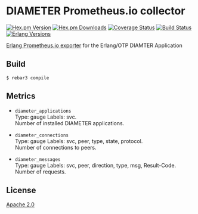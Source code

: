 DIAMETER Prometheus.io collector
================================
[![Hex.pm Version][hexpm version]][hexpm]
[![Hex.pm Downloads][hexpm downloads]][hexpm]
[![Coverage Status][coveralls badge]][coveralls]
[![Build Status][gh badge]][gh]
[![Erlang Versions][erlang version badge]][gh]

[Erlang Prometheus.io exporter](https://github.com/deadtrickster/prometheus.erl) for the
Erlang/OTP DIAMTER Application

Build
-----

    $ rebar3 compile

Metrics
-------

* `diameter_applications`<br />
Type: gauge
Labels: svc.<br />
Number of installed DIAMETER applications.

* `diameter_connections`<br />
Type: gauge
Labels: svc, peer, type, state, protocol.<br />
Number of connections to peers.

* `diameter_messages`<br />
Type: gauge
Labels: svc, peer, direction, type, msg, Result-Code.<br />
Number of requests.

## License

[Apache 2.0](LICENSE)

<!-- Badges -->
[hexpm]: https://hex.pm/packages/prometheus_diameter_collector
[hexpm version]: https://img.shields.io/hexpm/v/prometheus_diameter_collector.svg?style=flat
[hexpm downloads]: https://img.shields.io/hexpm/dt/prometheus_diameter_collector.svg?style=flat
[coveralls]: https://coveralls.io/github/travelping/prometheus_diameter_collector
[coveralls badge]: https://img.shields.io/coveralls/travelping/prometheus_diameter_collector/master.svg?style=flat-square
[gh]: https://github.com/travelping/prometheus_diameter_collector/actions/workflows/main.yml
[gh badge]: https://img.shields.io/github/workflow/status/travelping/prometheus_diameter_collector/CI?style=flat-square
[erlang version badge]: https://img.shields.io/badge/erlang-22.0%20to%2023.2-blue.svg?style=flat-square

